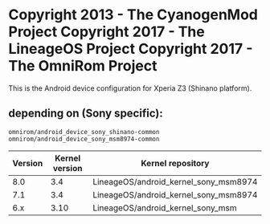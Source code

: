 Copyright 2013 - The CyanogenMod Project
Copyright 2017 - The LineageOS Project
Copyright 2017 - The OmniRom Project
======================================

This is the Android device configuration for Xperia Z3 (Shinano platform).

depending on (Sony specific):
-----------------------------

    omnirom/android_device_sony_shinano-common
    omnirom/android_device_sony_msm8974-common


| Version | Kernel version | Kernel repository                     |
|---------|----------------|---------------------------------------|
| 8.0     | 3.4            | LineageOS/android_kernel_sony_msm8974 |
| 7.1     | 3.4            | LineageOS/android_kernel_sony_msm8974 |
| 6.x     | 3.10           | LineageOS/android_kernel_sony_msm     |
